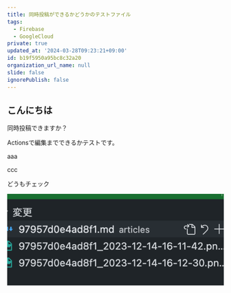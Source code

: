 ```yaml
---
title: 同時投稿ができるかどうかのテストファイル
tags:
  - Firebase
  - GoogleCloud
private: true
updated_at: '2024-03-28T09:23:21+09:00'
id: b19f5950a95bc8c32a20
organization_url_name: null
slide: false
ignorePublish: false
---
```


## こんにちは
同時投稿できますか？

Actionsで編集までできるかテストです。

aaa

ccc

どうもチェック


![](https://raw.githubusercontent.com/Gardenia-710/articles/main/images/97957d0e4ad8f1_2023-12-14-16-14-07.png)
